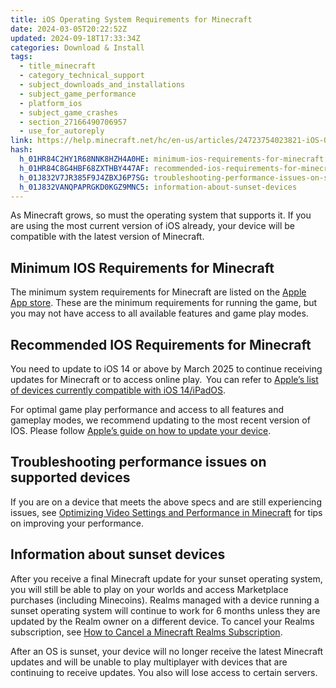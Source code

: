 ```yaml
---
title: iOS Operating System Requirements for Minecraft
date: 2024-03-05T20:22:52Z
updated: 2024-09-18T17:33:34Z
categories: Download & Install
tags:
  - title_minecraft
  - category_technical_support
  - subject_downloads_and_installations
  - subject_game_performance
  - platform_ios
  - subject_game_crashes
  - section_27166490706957
  - use_for_autoreply
link: https://help.minecraft.net/hc/en-us/articles/24723754023821-iOS-Operating-System-Requirements-for-Minecraft
hash:
  h_01HR84C2HY1R68NNK8HZH4A0HE: minimum-ios-requirements-for-minecraft
  h_01HR84C8G4HBF68ZXTHBY447AF: recommended-ios-requirements-for-minecraft
  h_01J832V7JR385F9J4ZBXJ6P7SG: troubleshooting-performance-issues-on-supported-devices
  h_01J832VANQPAPRGKD0KGZ9MNC5: information-about-sunset-devices
---
```


As Minecraft grows, so must the operating system that supports it. If you are using the most current version of iOS already, your device will be compatible with the latest version of Minecraft.

## Minimum IOS Requirements for Minecraft

The minimum system requirements for Minecraft are listed on the [Apple App store](https://apps.apple.com/us/app/minecraft/id479516143). These are the minimum requirements for running the game, but you may not have access to all available features and game play modes.

## Recommended IOS Requirements for Minecraft

You need to update to iOS 14 or above by March 2025 to continue receiving updates for Minecraft or to access online play.  You can refer to [Apple’s list of devices currently compatible with iOS 14/iPadOS](https://support.apple.com/en-us/103202).

For optimal game play performance and access to all features and gameplay modes, we recommend updating to the most recent version of IOS. Please follow [Apple’s guide on how to update your device](https://support.apple.com/en-us/HT204204).

## Troubleshooting performance issues on supported devices

If you are on a device that meets the above specs and are still experiencing issues, see [Optimizing Video Settings and Performance in Minecraft](../Performance-Troubleshooting/Optimizing-Video-Settings-and-Performance-in-Minecraft.md) for tips on improving your performance.

## Information about sunset devices

After you receive a final Minecraft update for your sunset operating system, you will still be able to play on your worlds and access Marketplace purchases (including Minecoins). Realms managed with a device running a sunset operating system will continue to work for 6 months unless they are updated by the Realm owner on a different device. To cancel your Realms subscription, see [How to Cancel a Minecraft Realms Subscription](../Manage-Realms-Subscriptions/How-to-Cancel-a-Minecraft-Realms-Subscription.md).

After an OS is sunset, your device will no longer receive the latest Minecraft updates and will be unable to play multiplayer with devices that are continuing to receive updates. You also will lose access to certain servers.
